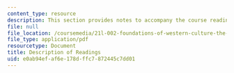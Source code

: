 ```yaml
---
content_type: resource
description: This section provides notes to accompany the course reading assignments.
file: null
file_location: /coursemedia/21l-002-foundations-of-western-culture-the-making-of-the-modern-world-spring-2010/e0ab94efaf6e178dffc7872445c7dd01_MIT21L_002S10_read01.pdf
file_type: application/pdf
resourcetype: Document
title: Description of Readings
uid: e0ab94ef-af6e-178d-ffc7-872445c7dd01
---
```

